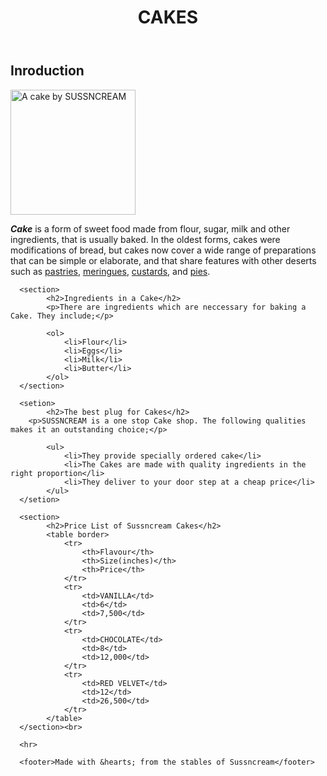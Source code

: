 <!DOCTYPE html>
<html lang="en">
  
<head>
    <meta charset="utf-8">
    <meta name="viewport" content="width=device-width, initial-scale=1.0">
    <title>SUSSNCREAM CAKES</title>
</head>

<body>
  <header>
      <h1>CAKES</h1>
  </header>
  <main>
      <section> 
            <h2>Inroduction</h2>
            <span title="Sussncream cake"><img src="https://cdn.glitch.com/814124bf-2623-45fa-8733-16e312e9fdf4%2Fthumbnails%2FCakes.jpg?1601748264608" alt="A cake by SUSSNCREAM" width="200"></span>
        <p><strong><i>Cake</i></strong> is a form of sweet food made from flour, sugar, milk and other ingredients, that is usually baked. In the oldest forms, cakes were modifications of bread, but cakes now cover a wide range of preparations that can be simple or elaborate, and that share features with other deserts such as <a href="https://en.wikipedia.org/wiki/List_of_pastries">pastries</a>, <a href="https://en.wikipedia.org/wiki/Meringue">meringues</a>, <a href="https://en.wikipedia.org/wiki/Custard">custards</a>, and <a href="https://en.wikipedia.org/wiki/Pie">pies</a>.</p>
      </section>
    
      <section>
            <h2>Ingredients in a Cake</h2>
            <p>There are ingredients which are neccessary for baking a Cake. They include;</p>
  
            <ol>
                <li>Flour</li>
                <li>Eggs</li>
                <li>Milk</li>
                <li>Butter</li>
            </ol>
      </section>
    
      <setion>
            <h2>The best plug for Cakes</h2>
        <p>SUSSNCREAM is a one stop Cake shop. The following qualities makes it an outstanding choice;</p>

            <ul>
                <li>They provide specially ordered cake</li>
                <li>The Cakes are made with quality ingredients in the right proportion</li>
                <li>They deliver to your door step at a cheap price</li>
            </ul>
      </setion>
    
      <section>
            <h2>Price List of Sussncream Cakes</h2>
            <table border>
                <tr>
                    <th>Flavour</th>
                    <th>Size(inches)</th>
                    <th>Price</th>
                </tr>
                <tr>
                    <td>VANILLA</td>
                    <td>6</td>
                    <td>7,500</td>
                </tr>
                <tr>
                    <td>CHOCOLATE</td>
                    <td>8</td>
                    <td>12,000</td>
                </tr>
                <tr>
                    <td>RED VELVET</td>
                    <td>12</td>
                    <td>26,500</td>
                </tr>
            </table>
      </section><br>
  
      <hr>
    
      <footer>Made with &hearts; from the stables of Sussncream</footer>
  </main>
  
</body>
  
</html>